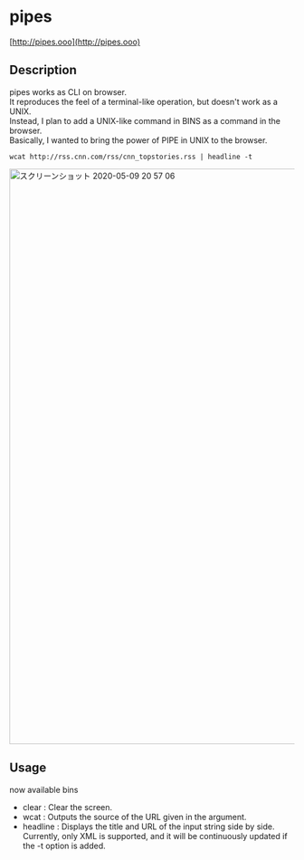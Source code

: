 # pipes
[http://pipes.ooo](http://pipes.ooo)

## Description
pipes works as CLI on browser.  
It reproduces the feel of a terminal-like operation, but doesn't work as a UNIX.  
Instead, I plan to add a UNIX-like command in BINS as a command in the browser.   
Basically, I wanted to bring the power of PIPE in UNIX to the browser.  
  
`wcat http://rss.cnn.com/rss/cnn_topstories.rss | headline -t`  
  
<img width="1017" alt="スクリーンショット 2020-05-09 20 57 06" src="https://user-images.githubusercontent.com/661905/81473241-110b5280-9238-11ea-874b-68454baaf760.png">

## Usage
now available bins
- clear : Clear the screen.
- wcat : Outputs the source of the URL given in the argument.
- headline : Displays the title and URL of the input string side by side. Currently, only XML is supported, and it will be continuously updated if the -t option is added.
